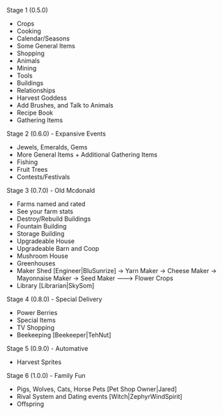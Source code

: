 Stage 1 (0.5.0)
* Crops
* Cooking
* Calendar/Seasons
* Some General Items
* Shopping
* Animals
* Mining
* Tools
* Buildings
* Relationships
* Harvest Goddess
* Add Brushes, and Talk to Animals
* Recipe Book
* Gathering Items

Stage 2 (0.6.0) - Expansive Events
* Jewels, Emeralds, Gems
* More General Items + Additional Gathering Items
* Fishing
* Fruit Trees
* Contests/Festivals

Stage 3 (0.7.0) - Old Mcdonald
* Farms named and rated
* See your farm stats
* Destroy/Rebuild Buildings
* Fountain Building
* Storage Building
* Upgradeable House
* Upgradeable Barn and Coop
* Mushroom House
* Greenhouses
* Maker Shed [Engineer|BluSunrize]
 -> Yarn Maker
 -> Cheese Maker
 -> Mayonnaise Maker
 -> Seed Maker
 ---> Flower Crops
* Library [Librarian|SkySom]

Stage 4 (0.8.0) - Special Delivery
* Power Berries
* Special Items
* TV Shopping
* Beekeeping [Beekeeper|TehNut]

Stage 5 (0.9.0) - Automative
* Harvest Sprites

Stage 6 (1.0.0) - Family Fun
* Pigs, Wolves, Cats, Horse Pets [Pet Shop Owner|Jared]
* Rival System and Dating events [Witch|ZephyrWindSpirit]
* Offspring
